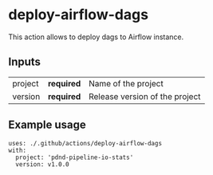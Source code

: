 # deploy-airflow-dags
This action allows to deploy dags to Airflow instance.

## Inputs

|         |              |                                |
|---------|--------------|--------------------------------|
| project | **required** | Name of the project            |
| version | **required** | Release version of the project |

## Example usage
```
uses: ./.github/actions/deploy-airflow-dags
with:
  project: 'pdnd-pipeline-io-stats'
  version: v1.0.0
```